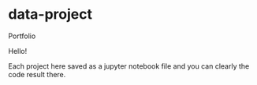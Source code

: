 # data-project
Portfolio

Hello!

Each project here saved as a jupyter notebook file and you can clearly the code result there.
